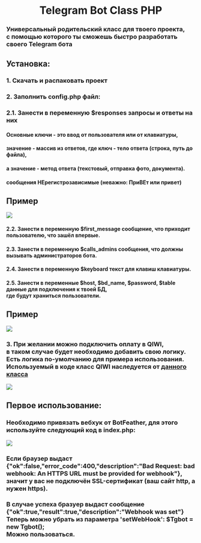 <h1 align="center">
  Telegram Bot Class PHP
</h1>
<h3>Универсальный родительский класс для твоего проекта,<br> с помощью которого ты сможешь быстро разработать своего Telegram бота<br></h3>
<h2>Установка:</h2>
<h3>1. Скачать и распаковать проект</h3>
<h3>2. Заполнить config.php файл:</h3>
<h3>2.1. Занести в переменную $responses запросы и ответы на них</h3>
<h4>Основные ключи - это ввод от пользователя или от клавиатуры,</h4>
<h4>значение - массив из ответов, где ключ - тело ответа (строка, путь до файла),</h4>
<h4>а значение - метод ответа (текстовый, отправка фото, документа).</h4>
<h4>сообщения НЕрегистрозависимые (неважно: ПриВЕт или привет)</h4>
<h2>Пример</h3>
<img src="https://i.imgur.com/qm4Bkp7.png">
<h4>2.2. Занести в переменную $first_message сообщение, что приходит пользователю, что зашёл впервые.</h4>
<h4>2.3. Занести в переменную $calls_admins сообщения, что должны вызывать администраторов бота.</h4>
<h4>2.4. Занести в переменную $keyboard текст для клавиш клавиатуры.</h4>
<h4>2.5. Занести в переменные $host, $bd_name, $password, $table данные для подключения к твоей БД, <br>где будут храниться пользователи.</h4>
<h2>Пример</h3>
<img src="https://i.imgur.com/LcdaBcg.png">
<h3>3. При желании можно подключить оплату в QIWI,<br>
в таком случае будет необходимо добавить свою логику.<br>
Есть логика по-умолчанию для примера использования.<br>
Используемый в коде класс QIWI наследуется от <a href="https://github.com/QIWI-API/bill-payments-php-sdk">данного класса</a></h3>
<img src="https://i.imgur.com/HEmzfg6.png">
<h2>Первое использование:</h2>
<h3>Необходимо привязать вебхук от BotFeather, для этого используйте следующий код в index.php:</h3>
<img src="https://i.imgur.com/OKjdrkc.png">
 <h3>Если браузер выдаст <br>{"ok":false,"error_code":400,"description":"Bad Request: bad webhook: An HTTPS URL must be provided for webhook"},<br> значит у вас не подключён SSL-сертификат (ваш сайт http, а нужен https).</h3>
 <h3>В случае успеха бразуер выдаст сообщение {"ok":true,"result":true,"description":"Webhook was set"}<br>
Теперь можно убрать из параметра 'setWebHook': $Tgbot = new Tgbot();<br>
Можно пользоваться.</h3>
